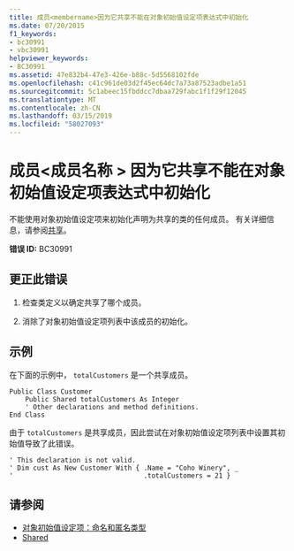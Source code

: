 ```yaml
---
title: 成员<membername>因为它共享不能在对象初始值设定项表达式中初始化
ms.date: 07/20/2015
f1_keywords:
- bc30991
- vbc30991
helpviewer_keywords:
- BC30991
ms.assetid: 47e832b4-47e3-426e-b88c-5d5568102fde
ms.openlocfilehash: c41c961de03d2f45ec64dc7a73a87523adbe1a51
ms.sourcegitcommit: 5c1abeec15fbddcc7dbaa729fabc1f1f29f12045
ms.translationtype: MT
ms.contentlocale: zh-CN
ms.lasthandoff: 03/15/2019
ms.locfileid: "58027093"
---
```

# <a name="member-membername-cannot-be-initialized-in-an-object-initializer-expression-because-it-is-shared"></a>成员\<成员名称 > 因为它共享不能在对象初始值设定项表达式中初始化
不能使用对象初始值设定项来初始化声明为共享的类的任何成员。 有关详细信息，请参阅[共享](../../visual-basic/language-reference/modifiers/shared.md)。  
  
 **错误 ID:** BC30991  
  
## <a name="to-correct-this-error"></a>更正此错误  
  
1.  检查类定义以确定共享了哪个成员。  
  
2.  消除了对象初始值设定项列表中该成员的初始化。  
  
## <a name="example"></a>示例  
 在下面的示例中， `totalCustomers` 是一个共享成员。  
  
```  
Public Class Customer  
    Public Shared totalCustomers As Integer  
    ' Other declarations and method definitions.  
End Class  
```  
  
 由于 `totalCustomers` 是共享成员，因此尝试在对象初始值设定项列表中设置其初始值导致了此错误。  
  
```  
' This declaration is not valid.  
' Dim cust As New Customer With { .Name = "Coho Winery", _  
'                                 .totalCustomers = 21 }  
```  
  
## <a name="see-also"></a>请参阅

- [对象初始值设定项：命名和匿名类型](../../visual-basic/programming-guide/language-features/objects-and-classes/object-initializers-named-and-anonymous-types.md)
- [Shared](../../visual-basic/language-reference/modifiers/shared.md)
